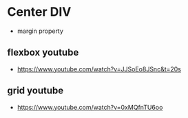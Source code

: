 # Center DIV

- margin property

## flexbox youtube

- https://www.youtube.com/watch?v=JJSoEo8JSnc&t=20s

## grid youtube

- https://www.youtube.com/watch?v=0xMQfnTU6oo
